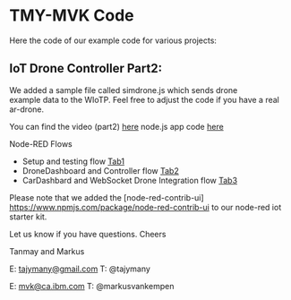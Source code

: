 # TMY-MVK Code

Here the code of our example code for various projects:

## IoT Drone Controller Part2:
We added a sample file called simdrone.js which sends drone  
example data to the WIoTP. Feel free to adjust the code if you have a real ar-drone.

You can find the video (part2) [here](https://www.youtube.com/watch?v=mM-qSJTGxHw) 
node.js app code [here](https://www.youtube.com/watch?v=mM-qSJTGxHw) 

Node-RED Flows
- Setup and testing flow [Tab1](https://www.youtube.com/watch?v=mM-qSJTGxHw) 
- DroneDashboard and Controller flow [Tab2](https://www.youtube.com/watch?v=mM-qSJTGxHw) 
- CarDashbard and WebSocket Drone Integration flow [Tab3](https://www.youtube.com/watch?v=mM-qSJTGxHw) 
 
Please note that we added the [node-red-contrib-ui] https://www.npmjs.com/package/node-red-contrib-ui
to our node-red iot starter kit.

Let us know if you have questions.
Cheers

Tanmay and Markus

E: tajymany@gmail.com
T: @tajymany

E: mvk@ca.ibm.com
T: @markusvankempen
